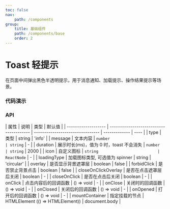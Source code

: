 ```yaml
---
toc: false
nav:
    path: /components
group:
    title: 基础组件
    path: /components/base
    order: 2
---
```


# Toast 轻提示

在页面中间弹出黑色半透明提示，用于消息通知、加载提示、操作结果提示等场景。

### 代码演示

<code src="./demo/index.tsx"></code>

### API

| 属性                | 说明                                    | 类型                             | 默认值        |
| ------------------- | --------------------------------------- | -------------------------------- | ------------- | ---- |
| type                | 类型                                    | string                           | 'info'        |
| message             | 文本内容                                | `number                          | string`       | -    |
| duration            | 展示时长(ms)，值为 0 时，toast 不会消失 | `number                          | string`       | 2000 |
| icon                | 自定义图标                              | `string                          | ReactNode`    | -    |
| loadingType         | 加载图标类型, 可选值为 spinner          | string                           | 'circular'    |
| overlay             | 是否显示背景遮罩层                      | boolean                          | false         |
| forbidClick         | 是否禁止背景点击                        | boolean                          | false         |
| closeOnClickOverlay | 是否在点击遮罩层后关闭                  | boolean                          | -             |
| closeOnClick        | 是否在点击后关闭                        | boolean                          | -             |
| onClick             | 点击内容后的回调函数                    | () => void                       | -             |
| onClose             | 关闭时的回调函数                        | () => void                       | -             |
| onClosed            | 关闭后的回调函数                        | () => void                       | -             |
| onOpened            | 打开后的回调函数                        | () => void                       | -             |
| mountContainer      | 指定挂载的节点                          | HTMLElement (() => HTMLElement)) | document.body |
